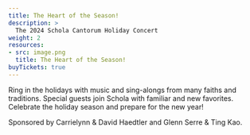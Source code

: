 ```yaml
---
title: The Heart of the Season!
description: >
  The 2024 Schola Cantorum Holiday Concert
weight: 2
resources:
- src: image.png
  title: The Heart of the Season!
buyTickets: true
---
```


Ring in the holidays with music and sing-alongs from many faiths and traditions. 
Special guests join Schola with familiar and new favorites.
Celebrate the holiday season and prepare for the new year!

Sponsored by Carrielynn &amp; David Haedtler and Glenn Serre &amp; Ting Kao. 